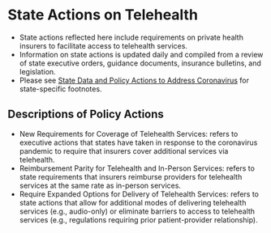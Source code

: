 # State Actions on Telehealth
<ul>
<li>State actions reflected here include requirements on private health insurers to facilitate access to telehealth services.</li>
<li>Information on state actions is updated daily and compiled from a review of state executive orders, guidance documents, insurance bulletins, and legislation.</li>
<li>Please see <a href="https://www.kff.org/health-costs/issue-brief/state-data-and-policy-actions-to-address-coronavirus/#policyactions">State Data and Policy Actions to Address Coronavirus</a> for state-specific footnotes.</li>
</ul>

## Descriptions of Policy Actions
<ul>
<li>New Requirements for Coverage of Telehealth Services: refers to executive actions that states have taken in response to the coronavirus pandemic to require that insurers cover additional services via telehealth.</li>
<li>Reimbursement Parity for Telehealth and In-Person Services: refers to state requirements that insurers reimburse providers for telehealth services at the same rate as in-person services.</li>
<li>Require Expanded Options for Delivery of Telehealth Services: refers to state actions that allow for additional modes of delivering telehealth services (e.g., audio-only) or eliminate barriers to access to telehealth services (e.g., regulations requiring prior patient-provider relationship).</li>
</ul>

